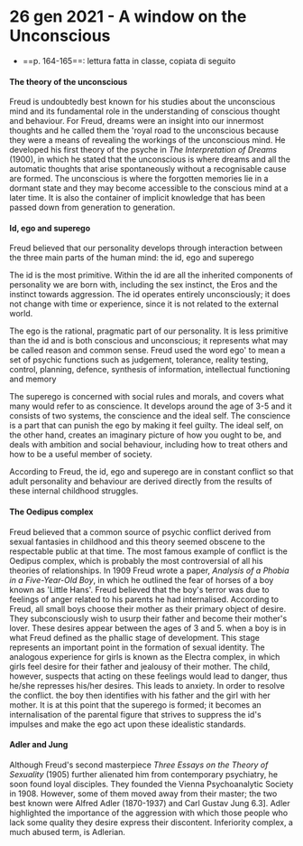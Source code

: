 # 26 gen 2021 - A window on the Unconscious
* ==p. 164-165==: lettura fatta in classe, copiata di seguito

#### The theory of the unconscious

Freud is undoubtedly best known for his studies about the unconscious mind and its fundamental role in the understanding of conscious thought and behaviour. For Freud, dreams were an insight into our innermost thoughts and he called them the 'royal road to the unconscious because they were a means of revealing the workings of the unconscious mind. He developed his first theory of the psyche in _The Interpretation of Dreams_ (1900), in which he stated that the unconscious is where dreams and all the automatic thoughts that arise spontaneously without a recognisable cause are formed. The unconscious is where the forgotten memories lie in a dormant state and they may become accessible to the conscious mind at a later time. It is also the container of implicit knowledge that has been passed down from generation to generation.

#### Id, ego and superego

Freud believed that our personality develops through interaction between the three main parts of the human mind: the id, ego and superego

The id is the most primitive. Within the id are all the inherited components of personality we are born with, including the sex instinct, the Eros and the instinct towards aggression. The id operates entirely unconsciously; it does not change with time or experience, since it is not related to the external world.

The ego is the rational, pragmatic part of our personality. It is less primitive than the id and is both conscious and unconscious; it represents what may be called reason and common sense. Freud used the word ego' to mean a set of psychic functions such as judgement, tolerance, reality testing, control, planning, defence, synthesis of information, intellectual functioning and memory

The superego is concerned with social rules and morals, and covers what many would refer to as conscience. It develops around the age of 3-5 and it consists of two systems, the conscience and the ideal self. The conscience is a part that can punish the ego by making it feel guilty. The ideal self, on the other hand, creates an imaginary picture of how you ought to be, and deals with ambition and social behaviour, including how to treat others and how to be a useful member of society.

According to Freud, the id, ego and superego are in constant conflict so that adult personality and behaviour are derived directly from the results of these internal childhood struggles.

#### The Oedipus complex

Freud believed that a common source of psychic conflict derived from sexual fantasies in childhood and this theory seemed obscene to the respectable public at that time. The most famous example of conflict is the Oedipus complex, which is probably the most controversial of all his theories of relationships. In 1909 Freud wrote a paper, _Analysis of a Phobia in a Five-Year-Old Boy_, in which he outlined the fear of horses of a boy known as 'Little Hans'. Freud believed that the boy's terror was due to feelings of anger related to his parents he had internalised. According to Freud, all small boys choose their mother as their primary object of desire. They subconsciously wish to usurp their father and become their mother's lover. These desires appear between the ages of 3 and 5. when a boy is in what Freud defined as the phallic stage of development. This stage represents an important point in the formation of sexual identity. The analogous experience for girls is known as the Electra complex, in which girls feel desire for their father and jealousy of their mother. The child, however, suspects that acting on these feelings would lead to danger, thus he/she represses his/her desires. This leads to anxiety. In order to resolve the conflict. the boy then identifies with his father and the girl with her mother. It is at this point that the superego is formed; it becomes an internalisation of the parental figure that strives to suppress the id's impulses and make the ego act upon these idealistic standards.

#### Adler and Jung

Although Freud's second masterpiece _Three Essays on the Theory of Sexuality_ (1905) further alienated him from contemporary psychiatry, he soon found loyal disciples. They founded the Vienna Psychoanalytic Society in 1908. However, some of them moved away from their master; the two best known were Alfred Adler (1870-1937) and Carl Gustav Jung 6.3]. Adler highlighted the importance of the aggression with which those people who lack some quality they desire express their discontent. Inferiority complex, a much abused term, is Adlerian.
